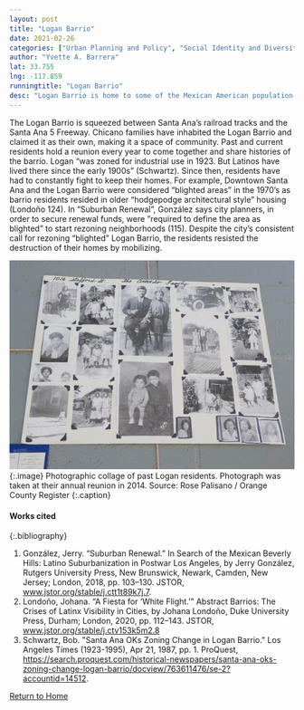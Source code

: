 ```yaml
---
layout: post
title: "Logan Barrio"
date: 2021-02-26
categories: ["Urban Planning and Policy", "Social Identity and Diversity"]
author: "Yvette A. Barrera"
lat: 33.755
lng: -117.859
runningtitle: "Logan Barrio"
desc: "Logan Barrio is home to some of the Mexican American population in Santa Ana. Their community comes together annually for a reunion."
---
```

The Logan Barrio is squeezed between Santa Ana’s railroad tracks and the Santa Ana 5 Freeway. Chicano families have inhabited the Logan Barrio and claimed it as their own, making it a space of community. Past and current residents hold a reunion every year to come together and share histories of the barrio. Logan “was zoned for industrial use in 1923. But Latinos have lived there since the early 1900s” (Schwartz). Since then, residents have had to constantly fight to keep their homes. For example, Downtown Santa Ana and the Logan Barrio were considered “blighted areas” in the 1970’s as barrio residents resided in older “hodgepodge architectural style” housing (Londoño 124). In “Suburban Renewal”, González says city planners, in order to secure renewal funds, were ”required to define the area as blighted” to start rezoning neighborhoods (115). Despite the city’s consistent call for rezoning “blighted” Logan Barrio, the residents resisted the destruction of their homes by mobilizing.

![Logan Barrio Reunion Photo](images/LoganBarrio_Pin4_Image1.jpg)
   {:.image} 
Photographic collage of past Logan residents. Photograph was taken at their annual reunion in 2014. Source: Rose Palisano / Orange County Register
   {:.caption} 

#### Works cited

{:.bibliography}
1. González, Jerry. “Suburban Renewal.” In Search of the Mexican Beverly Hills: Latino Suburbanization in Postwar Los Angeles, by Jerry González, Rutgers University Press, New Brunswick, Newark, Camden, New Jersey; London, 2018, pp. 103–130. JSTOR, www.jstor.org/stable/j.ctt1t89k7j.7. 
2. Londoño, Johana. “A Fiesta for ‘White Flight.’” Abstract Barrios: The Crises of Latinx Visibility in Cities, by Johana Londoño, Duke University Press, Durham; London, 2020, pp. 112–143. JSTOR, www.jstor.org/stable/j.ctv153k5m2.8
3. Schwartz, Bob. "Santa Ana OKs Zoning Change in Logan Barrio." Los Angeles Times (1923-1995), Apr 21, 1987, pp. 1. ProQuest, https://search.proquest.com/historical-newspapers/santa-ana-oks-zoning-change-logan-barrio/docview/763611476/se-2?accountid=14512.

[Return to Home](https://uclachicanxstudies.github.io/BarrioSuburbanisms/)
